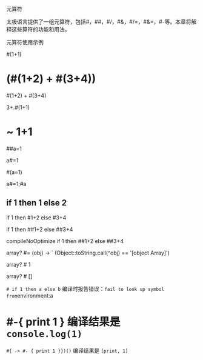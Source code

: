 元算符

太极语言提供了一组元算符，包括#，##，#/，#&，#/=，#&=，#-等。本章将解释这些算符的功能和用法。

元算符使用示例

#(1+1)

# (#(1+2) + #(3+4))

#(1+2) + #(3+4)

3+.#(1+1)

# ~ 1+1

##a=1

a#=1

#(a=1)

a#=1;#a

## if 1 then 1 else 2

if 1 then #1+2 else #3+4

if 1 then ##1+2 else ##3+4

compileNoOptimize if 1 then ##1+2 else ##3+4

array? #= (obj) -> ` (Object::toString.call(^obj) == '[object Array]')

array? # 1

array? # []

`# if 1 then a else b` 编译时报告错误：`fail to look up symbol from`environment:a

#  #-{ print 1 } 编译结果是 `console.log(1)`

` #{ -> #- { print 1 }})() ` 编译结果是 `[print, 1]`